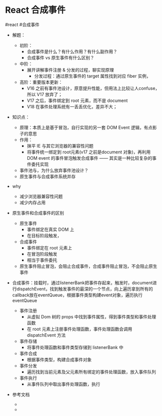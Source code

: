 # React 合成事件

#react
#合成事件

- 解题：
    - 初阶：
        - 合成事件是什么？有什么作用？有什么副作用？
        - 合成事件 vs 原生事件有什么区别？
    - 中阶：
        - 展开讲解事件注册 & 分发的过程，聊实现原理
            - 分发过程：通过原生事件的 target 属性找到对应 fiber 实例，
    - 高阶：重要版本更新：
        - V16 之前有事件池设计，原意提升性能，但用法上比较让人confuse，所以 V17 放弃了；
        - V17 之后，事件绑定到 root 元素，而不是 document
        - V18 在事件处理系统有一丢丢优化，差异不大；

- 知识点：
    - 原理：本质上是基于冒泡，自行实现的另一套 DOM Event 逻辑，有点影子的意思
    - 作用：
        - 抹平 IE 与其它浏览器的兼容性问题
        - 将事件统一绑定到 root元素(v17 之前是document 对象)，再利用 DOM event 的事件冒泡触发合成事件 —— 其实是一种比较复杂的事件委托实现
    - 事件池与，为什么放弃事件池设计？
    - 原生事件与合成事件系统并存

- why
    - 减少浏览器兼容性问题
    - 减少内存占用
- 原生事件和合成事件的区别
    - 原生事件
        - 事件绑定在真实 DOM 上
        - 在目标阶段触发，
    - 合成事件
        - 事件绑定在 root 元素上
        - 在冒泡阶段触发
        - 相当于事件委托
    - 原生事件阻止冒泡，会阻止合成事件，合成事件阻止冒泡，不会阻止原生事件
- 合成事件：挂载时，通过listenerBank把事件存起来，触发时，document进行dispatchEvent，找到触发事件的最深的一个节点，向上遍历拿到所有的callback放在eventQueue，根据事件类型构建event对象，遍历执行eventQueue
    - 事件注册
        - 从虚拟 Dom 树的 props 中找到事件属性，得到事件类型和事件处理函数
        - 在 root 元素上注册事件处理函数，事件处理函数会调用 dispatchEvent 方法
    - 事件存储
        - 将事件处理函数和事件类型存储到 listenerBank 中
    - 事件合成
        - 根据事件类型，构建合成事件对象
    - 事件分发
        - 遍历找到当前元素及父元素所有绑定的事件处理函数，放入事件队列
    - 事件执行
        - 从事件队列中取出事件处理函数，执行
- 参考文档
    - [](https://www.cnblogs.com/WindrunnerMax/p/14305631.html)
    - [](https://toutiao.io/posts/28of14w/preview)